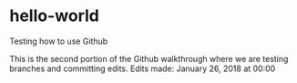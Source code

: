 # hello-world
Testing how to use Github

This is the second portion of the Github walkthrough where we are testing branches and committing edits.
Edits made: January 26, 2018 at 00:00
